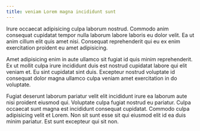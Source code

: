 ```yaml
---
title: veniam Lorem magna incididunt sunt
---
```


Irure occaecat adipisicing culpa laborum nostrud. Commodo anim consequat cupidatat tempor nulla laborum labore laboris eu dolor velit. Ea ut anim cillum elit quis amet nisi. Consequat reprehenderit qui eu ex enim exercitation proident eu amet adipisicing.

Amet adipisicing enim in aute ullamco sit fugiat id quis minim reprehenderit. Ex ut mollit culpa irure incididunt duis est nostrud cupidatat labore qui elit veniam et. Eu sint cupidatat sint duis. Excepteur nostrud voluptate id consequat dolor magna ullamco culpa veniam amet exercitation in do voluptate.

Fugiat deserunt laborum pariatur velit elit incididunt irure ea laborum aute nisi proident eiusmod qui. Voluptate culpa fugiat nostrud eu pariatur. Culpa occaecat sunt magna est incididunt consequat cupidatat. Commodo culpa adipisicing velit et Lorem. Non sit sunt esse sit qui eiusmod elit id ea duis minim pariatur. Est sunt excepteur qui sit non.